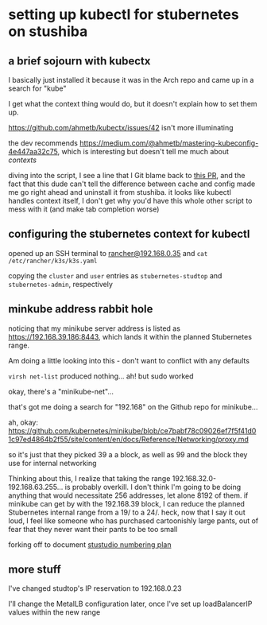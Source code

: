 # setting up kubectl for stubernetes on stushiba

## a brief sojourn with kubectx

I basically just installed it because it was in the Arch repo and came up in a search for "kube"

I get what the context thing would do, but it doesn't explain how to set them up.

https://github.com/ahmetb/kubectx/issues/42 isn't more illuminating

the dev recommends https://medium.com/@ahmetb/mastering-kubeconfig-4e447aa32c75, which is interesting but doesn't tell me much about *contexts*

diving into the script, I see a line that I Git blame back to [this PR](https://github.com/ahmetb/kubectx/pull/93), and the fact that this dude can't tell the difference between cache and config made me go right ahead and uninstall it from stushiba. it looks like kubectl handles context itself, I don't get why you'd have this whole other script to mess with it (and make tab completion worse)

## configuring the stubernetes context for kubectl

opened up an SSH terminal to rancher@192.168.0.35 and `cat /etc/rancher/k3s/k3s.yaml`

copying the `cluster` and `user` entries as `stubernetes-studtop` and `stubernetes-admin`, respectively

## minkube address rabbit hole

noticing that my minikube server address is listed as https://192.168.39.186:8443, which lands it within the planned Stubernetes range.

Am doing a little looking into this - don't want to conflict with any defaults

`virsh net-list` produced nothing... ah! but sudo worked

okay, there's a "minikube-net"...

that's got me doing a search for "192.168" on the Github repo for minikube...

ah, okay: https://github.com/kubernetes/minikube/blob/ce7babf78c09026ef7f5f41d01c97ed4864b2f55/site/content/en/docs/Reference/Networking/proxy.md

so it's just that they picked 39 a a block, as well as 99 and the block they use for internal networking

Thinking about this, I realize that taking the range 192.168.32.0-192.168.63.255... is probably overkill. I don't think I'm going to be doing anything that would necessitate 256 addresses, let alone 8192 of them. if minikube can get by with the 192.168.39 block, I can reduce the planned Stubernetes internal range from a 19/ to a 24/. heck, now that I say it out loud, I feel like someone who has purchased cartoonishly large pants, out of fear that they never want their pants to be too small

forking off to document [stustudio numbering plan](2ehz6-qdw71-178bs-sgst1-n5req)

## more stuff

I've changed studtop's IP reservation to 192.168.0.23

I'll change the MetalLB configuration later, once I've set up loadBalancerIP values within the new range
